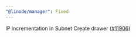 ```yaml
---
"@linode/manager": Fixed
---
```


IP incrementation in Subnet Create drawer ([#11906](https://github.com/linode/manager/pull/11906))
